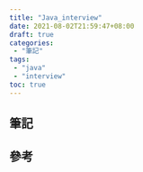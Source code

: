 ```yaml
---
title: "Java_interview"
date: 2021-08-02T21:59:47+08:00
draft: true
categories:
 - "筆記"
tags:
 - "java"
 - "interview"
toc: true
---
```


## 筆記
<!-- 簡介 -->
<!--more-->



## 參考
